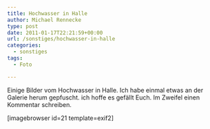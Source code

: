 ```yaml
---
title: Hochwasser in Halle
author: Michael Rennecke
type: post
date: 2011-01-17T22:21:59+00:00
url: /sonstiges/hochwasser-in-halle
categories:
  - sonstiges
tags:
  - Foto

---
```

Einige Bilder vom Hochwasser in Halle. Ich habe einmal etwas an der Galerie herum gepfuscht. ich hoffe es gefällt Euch. Im Zweifel einen Kommentar schreiben.

[imagebrowser id=21 template=exif2]